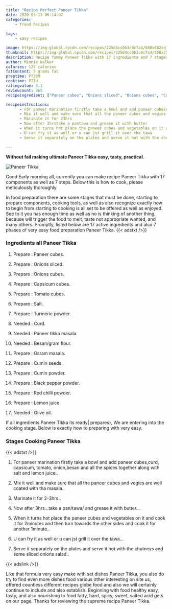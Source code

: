 ```yaml
---
title: "Recipe Perfect Paneer Tikka"
date: 2020-03-13 06:14:07
categories:
    - Trend Recipes
    
tags:
    - Easy recipes

image: https://img-global.cpcdn.com/recipes/225d4cc0b3c0c7a4/680x482cq70/paneer-tikka-recipe-main-photo.jpg
thumbnail: https://img-global.cpcdn.com/recipes/225d4cc0b3c0c7a4/350x250cq70/paneer-tikka-recipe-main-photo.jpg
description: Recipe Yummy Paneer Tikka with 17 ingredients and 7 stages of easy cooking.
author: Minnie Walker
calories: 124 calories
fatContent: 5 grams fat
preptime: PT38M
cooktime: PT1H
ratingvalue: 3.1
reviewcount: 365
recipeingredient: ["Paneer cubes", "Onions sliced", "Onions cubes", "Capsicum cubes", "Tomato cubes", "Salt", "Turmeric powder", "Curd", "Paneer tikka masala", "Besangram flour", "Garam masala", "Cumin seeds", "Cumin powder", "Black pepper powder", "Red chilli powder", "Lemon juice", "Olive oil"]

recipeinstructions: 
      - For paneer marination firstly take a bowl and add paneer cubescurd capsicum tomato onionbesan and all the spices together along with salt and lemon juice 
      - Mix it well and make sure that all the paneer cubes and vegies are well coated with tha masala 
      - Marinate it for 23hrs 
      - Now after 3hrstake a pantawa and grease it with butter 
      - When it turns hot place the paneer cubes and vegetables on it and cook it for 2minutes and then turn towards the other sides and cook it for another 1minute 
      - U can fry it as well or u can jst grill it over the tawa 
      - Serve it separately on the plates and serve it hot with the chutneys and some sliced onions salad

---
```




**Without fail making ultimate Paneer Tikka easy, tasty, practical**. 


![Paneer Tikka](https://img-global.cpcdn.com/recipes/225d4cc0b3c0c7a4/680x482cq70/paneer-tikka-recipe-main-photo.jpg "Paneer Tikka")




Good Early morning all, currently you can make recipe Paneer Tikka with 17 components as well as 7 steps. Below this is how to cook, please meticulously thoroughly.

In food preparation there are some stages that must be done, starting to prepare components, cooking tools, as well as also recognize exactly how to begin from starting to cooking is all set to be offered as well as enjoyed. See to it you has enough time as well as no is thinking of another thing, because will trigger the food to melt, taste not appropriate wanted, and many others. Promptly, listed below are 17 active ingredients and also 7 phases of very easy food preparation Paneer Tikka.
{{< adstxt />}}

### Ingredients all Paneer Tikka


1. Prepare  : Paneer cubes.

1. Prepare  : Onions sliced.

1. Prepare  : Onions cubes.

1. Prepare  : Capsicum cubes.

1. Prepare  : Tomato cubes.

1. Prepare  : Salt.

1. Prepare  : Turmeric powder.

1. Needed  : Curd.

1. Needed  : Paneer tikka masala.

1. Needed  : Besan/gram flour.

1. Prepare  : Garam masala.

1. Prepare  : Cumin seeds.

1. Prepare  : Cumin powder.

1. Prepare  : Black pepper powder.

1. Prepare  : Red chilli powder.

1. Prepare  : Lemon juice.

1. Needed  : Olive oil.



If all ingredients Paneer Tikka its ready| prepares}, We are entering into the cooking stage. Below is exactly how to preparing with very easy.

### Stages Cooking Paneer Tikka

{{< adstxt />}}


1. For paneer marination firstly take a bowl and add paneer cubes,curd, capsicum, tomato, onion,besan and all the spices together along with salt and lemon juice..



1. Mix it well and make sure that all the paneer cubes and vegies are well coated with tha masala..



1. Marinate it for 2-3hrs..



1. Now after 3hrs...take a pan/tawa/ and grease it with butter...



1. When it turns hot place the paneer cubes and vegetables on it and cook it for 2minutes and then turn towards the other sides and cook it for another 1minute..



1. U can fry it as well or u can jst grill it over the tawa...



1. Serve it separately on the plates and serve it hot with the chutneys and some sliced onions salad..





{{< adslink />}}

Like that formula very easy make with set dishes Paneer Tikka, you also do try to find even more dishes food various other interesting on site us, offered countless different recipes globe food and also we will certainly continue to include and also establish. Beginning with food healthy easy, tasty, and also nourishing to food fatty, hard, spicy, sweet, salted acid gets on our page. Thanks for reviewing the supreme recipe Paneer Tikka.
